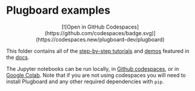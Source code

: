 # Plugboard examples

<div align="center">
    [![Open in GitHub Codespaces](https://github.com/codespaces/badge.svg)](https://codespaces.new/plugboard-dev/plugboard)
</div>

This folder contains all of the [step-by-step tutorials](tutorials) and [demos](demos) featured in the [docs](https://docs.plugboard.dev).

The Jupyter notebooks can be run locally, in [Github codespaces](https://codespaces.new/plugboard-dev/plugboard), or in [Google Colab](https://colab.research.google.com/). Note that if you are not using codespaces you will need to install Plugboard and any other required dependencies with `pip`.

